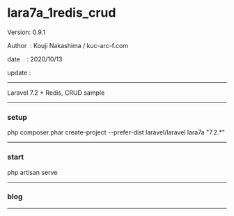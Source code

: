﻿# lara7a_1redis_crud

 Version: 0.9.1

 Author  : Kouji Nakashima / kuc-arc-f.com

 date    : 2020/10/13

 update :

***

Laravel 7.2 + Redis,  CRUD sample

***
### setup
php composer.phar create-project --prefer-dist laravel/laravel lara7a "7.2.*"


***
### start

php artisan serve

***
### blog


***



